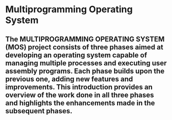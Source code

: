 # Multiprogramming Operating System
## The MULTIPROGRAMMING OPERATING SYSTEM (MOS) project consists of three phases aimed at developing an operating system capable of managing multiple processes and executing user assembly programs. Each phase builds upon the previous one, adding new features and improvements. This introduction provides an overview of the work done in all three phases and highlights the enhancements made in the subsequent phases.
